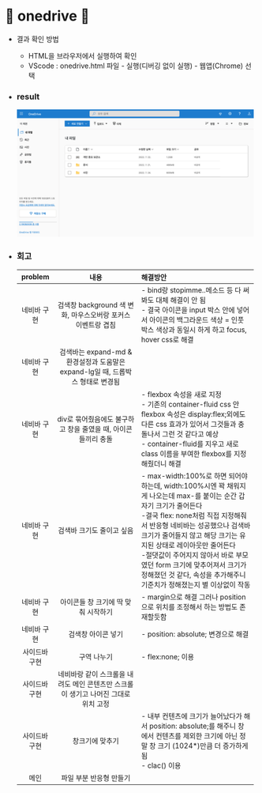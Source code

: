 # :star2: onedrive :star2:

- 결과 확인 방법

  - HTML을 브라우저에서 실행하여 확인
  - VScode : onedrive.html 파일 - 실행(디버깅 없이 실행) - 웹앱(Chrome) 선택

- ### result

  ![OneDrive Clone Coding](./result.png)

- ### 회고

  |    problem    |                                        내용                                         | 해결방안                                                                                                                                                                                                                                                                                                                                                                                                                |
  | :-----------: | :---------------------------------------------------------------------------------: | :---------------------------------------------------------------------------------------------------------------------------------------------------------------------------------------------------------------------------------------------------------------------------------------------------------------------------------------------------------------------------------------------------------------------- |
  |  네비바 구현  |            검색창 background 색 변화, 마우스오버랑 포커스 이벤트랑 겹침             | - bind랑 stopimme..메소드 등 다 써봐도 대체 해결이 안 됨 <br> - 결국 아이콘을 input 박스 안에 넣어서 아이콘의 백그라운드 색상 = 인풋 박스 색상과 동일시 하게 하고 focus, hover css로 해결                                                                                                                                                                                                                               |
  |  네비바 구현  |   검색바는 expand-md & 환경설정과 도움말은 expand-lg일 때, 드롭박스 형태로 변경됨   |                                                                                                                                                                                                                                                                                                                                                                                                                         |
  |  네비바 구현  |            div로 묶어줬음에도 불구하고 창을 줄였을 때, 아이콘들끼리 충돌            | - flexbox 속성을 새로 지정 <br> - 기존의 container-fluid css 안 flexbox 속성은 display:flex;외에도 다른 css 효과가 있어서 그것들과 충돌나서 그런 것 같다고 예상 <br> - container-fluid를 지우고 새로 class 이름을 부여한 flexbox를 지정해줬더니 해결                                                                                                                                                                    |
  |  네비바 구현  |                              검색바 크기도 줄이고 싶음                              | - max-width:100%로 하면 되어야 하는데, width:100%시엔 꽉 채워지게 나오는데 max-를 붙이는 순간 갑자기 크기가 줄어든다 <br> -결국 flex: none처럼 직접 지정해줘서 반응형 네비바는 성공했으나 검색바 크기가 줄어들지 않고 해당 크기는 유지된 상태로 레이아웃만 줄어든다 <br> -절댓값이 주어지지 않아서 바로 부모였던 form 크기에 맞추어져서 크기가 정해졌던 것 같다, 속성을 추가해주니 기준치가 정해졌는지 별 이상없이 작동 |
  |  네비바 구현  |                         아이콘들 창 크기에 딱 맞춰 시작하기                         | - margin으로 해결 그러나 position으로 위치를 조정해서 하는 방법도 존재할듯함                                                                                                                                                                                                                                                                                                                                            |
  |  네비바 구현  |                                 검색창 아이콘 넣기                                  | - position: absolute; 변경으로 해결                                                                                                                                                                                                                                                                                                                                                                                     |
  | 사이드바 구현 |                                     구역 나누기                                     | - flex:none; 이용                                                                                                                                                                                                                                                                                                                                                                                                       |
  | 사이드바 구현 | 네비바랑 같이 스크롤을 내려도 메인 콘텐츠만 스크롤이 생기고 나머진 그대로 위치 고정 |                                                                                                                                                                                                                                                                                                                                                                                                                         |
  | 사이드바 구현 |                                   창크기에 맞추기                                   | - 내부 컨텐츠에 크기가 늘어났다가 해서 position: absolute;를 해주니 창에서 컨텐츠를 제외한 크기에 아닌 정말 창 크기 (1024\*)만큼 더 증가하게 됨 <br> - clac() 이용                                                                                                                                                                                                                                                      |
  |     메인      |                               파일 부분 반응형 만들기                               |                                                                                                                                                                                                                                                                                                                                                                                                                         |
